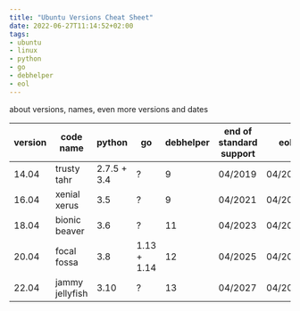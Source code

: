 ```yaml
---
title: "Ubuntu Versions Cheat Sheet"
date: 2022-06-27T11:14:52+02:00
tags:
- ubuntu
- linux
- python
- go
- debhelper
- eol
---
```


about versions, names, even more versions and dates

| version | code name | python | go | debhelper | end of standard support | eol |
|---|---|---|---|---|---|---|
| 14.04 | trusty tahr | 2.7.5 + 3.4 | ? | 9 | 04/2019 | 04/2024 |
| 16.04 | xenial xerus | 3.5 | ? | 9 | 04/2021 | 04/2026 |
| 18.04 | bionic beaver | 3.6 | ? | 11 | 04/2023 | 04/2028 |
| 20.04 | focal fossa | 3.8 | 1.13 + 1.14 | 12 | 04/2025 | 04/2030 |
| 22.04 | jammy jellyfish | 3.10 | ? | 13 | 04/2027 | 04/2032 |
